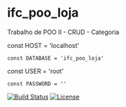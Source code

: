 # ifc_poo_loja

Trabalho de POO II - CRUD - Categoria

const HOST = 'localhost'
```
const DATABASE = 'ifc_poo_loja'
```
const USER = 'root'
```
const PASSWORD = ''
```

[![Build Status](https://api.travis-ci.org/cakephp/app.png)](https://travis-ci.org/cakephp/app)
[![License](https://poser.pugx.org/cakephp/app/license.svg)](https://packagist.org/packages/cakephp/app)


